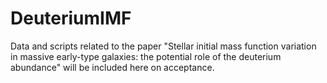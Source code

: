 # DeuteriumIMF
Data and scripts related to the paper "Stellar initial mass function variation in massive early-type galaxies: the potential role of the deuterium abundance" will be included here on acceptance.
